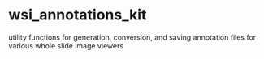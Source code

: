 # wsi_annotations_kit
utility functions for generation, conversion, and saving annotation files for various whole slide image viewers
